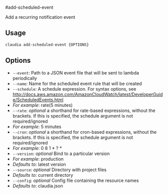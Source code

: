 #add-scheduled-event

Add a recurring notification event

## Usage

```bash
claudia add-scheduled-event {OPTIONS}
```

## Options

*  `--event`:  Path to a JSON event file that will be sent to lambda periodically
*  `--name`:  Name for the scheduled event rule that will be created
*  `--schedule`:  A schedule expression. For syntax options, see
  http://docs.aws.amazon.com/AmazonCloudWatch/latest/DeveloperGuide/ScheduledEvents.html
  * _For example_: rate(5 minutes)
*  `--rate`:  _optional_ a shorthand for rate-based expressions, without the brackets.
  If this is specified, the schedule argument is not required/ignored
  * _For example_: 5 minutes
*  `--cron`:  _optional_ a shorthand for cron-based expressions, without the brackets.
  If this is specified, the schedule argument is not required/ignored
  * _For example_: 0 8 1 * ? *
*  `--version`:  _optional_ Bind to a particular version
  * _For example_: production
  * _Defaults to_: latest version
*  `--source`:  _optional_ Directory with project files
  * _Defaults to_: current directory
*  `--config`:  _optional_ Config file containing the resource names
  * _Defaults to_: claudia.json
